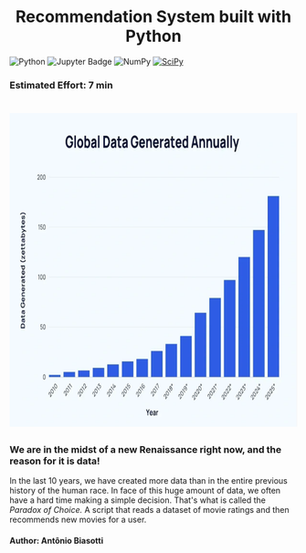 <h1 align="center">
  <!-- <img src="./logo.svg" height="300" width="300" alt="Logo Nome do Projeto" /><br> -->
  Recommendation System built with Python
</h1>

<!-- Linguagens -->
![Python](https://img.shields.io/badge/Python-blue?style=for-the-badge&logo=python&logoColor=FFD43B)
![Jupyter Badge](https://img.shields.io/badge/Jupyter-F37626?logo=jupyter&logoColor=fff&style=for-the-badge)
![NumPy](https://img.shields.io/badge/numpy-%23013243.svg?style=for-the-badge&logo=numpy&logoColor=white)
[![SciPy](https://img.shields.io/badge/SciPy-8CAAE6?style=for-the-badge&logo=scipy&logoColor=white)](https://scipy.org/)

<h3><b>Estimated Effort: 7 min</b></h3>
<h1 align="center">
  <img src="./images/image.png" height="550" width="650" alt="Logo Nome do Projeto" />
</h1>
<p style="text-align: justify;">

### We are in the midst of a new Renaissance right now, and the reason for it is data!
In the last 10 years, we have created more data than in the entire previous history of the human race. In face of this huge amount of data, we often have a hard time making a simple decision. That's what is called the <i>Paradox of Choice.</i>
A script that reads a dataset of movie ratings and then recommends new movies for a user.</p>


#### Author: Antônio Biasotti